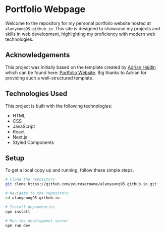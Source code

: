 # Portfolio Webpage

Welcome to the repository for my personal portfolio website hosted at `alanyeung95.github.io`. This site is designed to showcase my projects and skills in web development, highlighting my proficiency with modern web technologies.

## Acknowledgements

This project was initially based on the template created by [Adrian Hajdin](https://github.com/adrianhajdin) which can be found here: [Portfolio Website](https://github.com/adrianhajdin/portfolio_website). Big thanks to Adrian for providing such a well-structured template.

## Technologies Used

This project is built with the following technologies:

- HTML
- CSS
- JavaScript
- React
- Next.js
- Styled Components

## Setup

To get a local copy up and running, follow these simple steps.

```bash
# Clone the repository
git clone https://github.com/yourusername/alanyeung95.github.io.git

# Navigate to the repository
cd alanyeung95.github.io

# Install dependencies
npm install

# Run the development server
npm run dev
```
